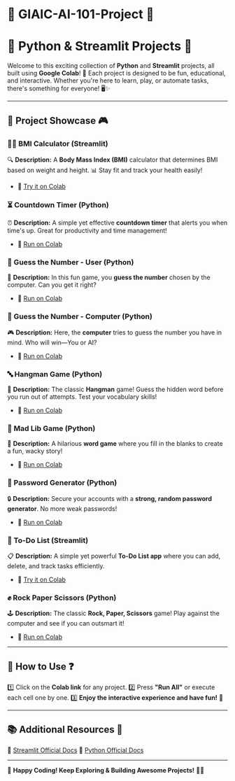 # 🌟 GIAIC-AI-101-Project 🌟

# 🚀 Python & Streamlit Projects 🎉

Welcome to this exciting collection of **Python** and **Streamlit** projects, all built using **Google Colab**! 🌟 Each project is designed to be fun, educational, and interactive. Whether you're here to learn, play, or automate tasks, there's something for everyone! 🖥️✨

---

## 📌 Project Showcase 🎮

### 🏋️‍♂️ BMI Calculator (Streamlit)
🔍 **Description:** A **Body Mass Index (BMI)** calculator that determines BMI based on weight and height. 📊 Stay fit and track your health easily!
- 🔗 [Try it on Colab](https://colab.research.google.com/github/areebabano/GIAIC-AI-101-Project/blob/main/BMI_Calculator.ipynb)

### ⏳ Countdown Timer (Python)
⏰ **Description:** A simple yet effective **countdown timer** that alerts you when time's up. Great for productivity and time management!
- 🔗 [Run on Colab](https://colab.research.google.com/drive/1EWBcgu0TuvcQDuyT6aVZvC9z2wKiCuTE#scrollTo=tWDIAzh8x5OD)

### 🎯 Guess the Number - User (Python)
🧠 **Description:** In this fun game, you **guess the number** chosen by the computer. Can you get it right?
- 🔗 [Run on Colab](https://colab.research.google.com/drive/1eoyeSys9EaRxnP4f4K_JbbsoYIQ-rre9)

### 🤖 Guess the Number - Computer (Python)
🎮 **Description:** Here, the **computer** tries to guess the number you have in mind. Who will win—You or AI?
- 🔗 [Run on Colab](https://colab.research.google.com/github/areebabano/GIAIC-AI-101-Project/blob/main/Guess_the_number(computer).ipynb#)

### 🔤 Hangman Game (Python)
📝 **Description:** The classic **Hangman** game! Guess the hidden word before you run out of attempts. Test your vocabulary skills!
- 🔗 [Run on Colab](https://colab.research.google.com/drive/19f5kZLq_g4GB7f8n1PtpPsLNvQ9JOltc#scrollTo=umXG6Oi7XV2T)

### 📖 Mad Lib Game (Python)
🤣 **Description:** A hilarious **word game** where you fill in the blanks to create a fun, wacky story!
- 🔗 [Run on Colab](https://colab.research.google.com/github/areebabano/GIAIC-AI-101-Project/blob/main/Mad_Lib_Game.ipynb)

### 🔑 Password Generator (Python)
🔒 **Description:** Secure your accounts with a **strong, random password generator**. No more weak passwords!
- 🔗 [Run on Colab](https://colab.research.google.com/drive/1Bpnive1kb0K1LKuw-9McwNRm2pzIi3-Y#scrollTo=dHrJXrkzJA8X)

### 📝 To-Do List (Streamlit)
📋 **Description:** A simple yet powerful **To-Do List app** where you can add, delete, and track tasks efficiently.
- 🔗 [Try it on Colab](https://colab.research.google.com/drive/1ZO1FZtOQg3ckR474ydy54MVwVXSgvm0O#scrollTo=pKwQfMpofuP2)

### ✊ Rock Paper Scissors (Python)
🕹️ **Description:** The classic **Rock, Paper, Scissors** game! Play against the computer and see if you can outsmart it!
- 🔗 [Run on Colab](https://colab.research.google.com/drive/1j3prSCgVvjaYNi7jBaAipn78meVLHa3v#scrollTo=TOc5DaZ9NfSw)

---

## 🎯 How to Use ❓
1️⃣ Click on the **Colab link** for any project.
2️⃣ Press **"Run All"** or execute each cell one by one.
3️⃣ **Enjoy the interactive experience and have fun!** 🎉

---

## 📚 Additional Resources 🔗
🔹 [Streamlit Official Docs](https://docs.streamlit.io/)
🔹 [Python Official Docs](https://docs.python.org/3/)

---

🚀 **Happy Coding! Keep Exploring & Building Awesome Projects!** 🎨💡
